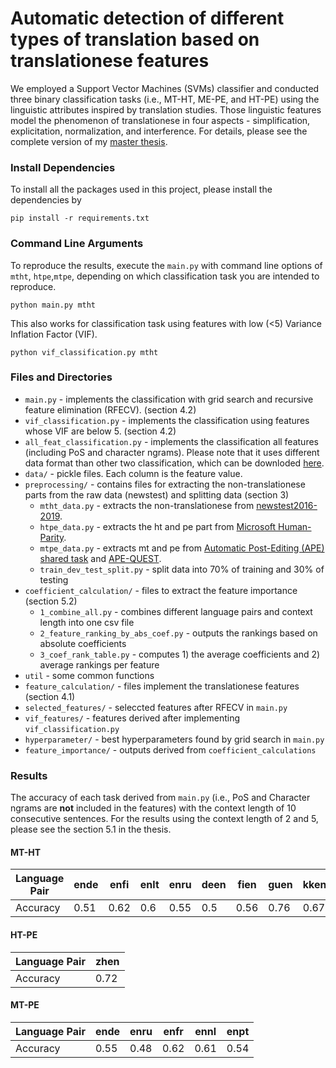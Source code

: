 # Automatic detection of different types of translation based on translationese features

We employed a Support Vector Machines (SVMs) classifier and conducted three binary classification tasks (i.e., MT-HT, ME-PE, and HT-PE) using the linguistic attributes inspired by translation studies. Those linguistic features model the phenomenon of translationese in four aspects - simplification, explicitation, normalization, and interference. For details, please see the complete version of my [master thesis](https://drive.google.com/file/d/1Xlr-K9PZ7IhBoB4Bm-k7ghXkvOegMauC/view?usp=sharing). 

### Install Dependencies

To install all the packages used in this project, please install the dependencies by

```
pip install -r requirements.txt
```


### Command Line Arguments 

To reproduce the results, execute the `main.py` with command line options of `mtht`, `htpe`,`mtpe`, depending on which classification task you are intended to reproduce.

```
python main.py mtht
```

This also works for classification task using features with low (<5) Variance Inflation Factor (VIF).

```
python vif_classification.py mtht
```

### Files and Directories

- `main.py` - implements the classification with grid search and recursive feature elimination (RFECV). (section 4.2)
- `vif_classification.py` -  implements the classification using features whose VIF are below 5. (section 4.2)
- `all_feat_classification.py` - implements the classification all features (including PoS and character ngrams). Please note that it uses different data format than other two classification, which can be downloded [here](https://drive.google.com/drive/folders/1UITeVlCnln1Lh4etldm30klvAe3NcL4_?usp=sharing).
- `data/` - pickle files. Each column is the feature value. 
- `preprocessing/` - contains files for extracting the non-translationese parts from the raw data (newstest) and splitting data (section 3)
   - `mtht_data.py` - extracts the non-translationese from [newstest2016-2019](http://www.statmt.org/wmt19/results.html).
   - `htpe_data.py` - extracts the ht and pe part from [Microsoft Human-Parity](https://github.com/MicrosoftTranslator/Translator-HumanParityData). 
   - `mtpe_data.py` - extracts mt and pe from [Automatic Post-Editing (APE) shared task](http://www.statmt.org/wmt19/ape-task.html) and [APE-QUEST](https://ape-quest.eu/downloads/).
   - `train_dev_test_split.py` - split data into 70% of training and 30% of testing
- `coefficient_calculation/` - files to extract the feature importance (section 5.2)
   - `1_combine_all.py` - combines different language pairs and context length into one csv file
   - `2_feature_ranking_by_abs_coef.py` - outputs the rankings based on absolute coefficients 
   - `3_coef_rank_table.py` - computes 1) the average coefficients and 2) average rankings per feature 
- `util` - some common functions 
- `feature_calculation/` - files implement the translationese features (section 4.1)
- `selected_features/` - seleccted features after RFECV in `main.py`
- `vif_features/` - features derived after implementing `vif_classification.py`
- `hyperparameter/` - best hyperparameters found by grid search in `main.py`
- `feature_importance/` - outputs derived from `coefficient_calculations`

### Results
The accuracy of each task derived from `main.py` (i.e., PoS and Character ngrams are **not** included in the features) with the context length of 10 consecutive sentences. For the results using the context length of 2 and 5, please see the section 5.1 in the thesis. 

#### MT-HT 
Language Pair  | ende | enfi | enlt | enru | deen | fien | guen | kken | lten | ruen | zhen |
-------------- | ---- | ---- | ---- | ---- | ---- | ---- | ---- | ---- | ---- | ---- | ---- |
Accuracy       | 0.51 | 0.62 | 0.6 | 0.55 | 0.5 | 0.56 | 0.76 | 0.67 | 0.58 | 0.6 | 0.57 |          
 
#### HT-PE 

Language Pair  | zhen |
-------------- | ---- |
Accuracy  | 0.72 |

#### MT-PE
Language Pair  | ende | enru | enfr | ennl | enpt |
-------------- | ---- | ---- | ---- | ---- | ---- |
Accuracy       | 0.55 | 0.48 | 0.62 | 0.61 | 0.54 |
